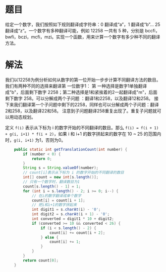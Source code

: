 # 题目

给定一个数字，我们按照如下规则翻译成字符串：0 翻译成“a”，1 翻译成“b”... 25 翻译成“z”。一个数字有多种翻译可能，例如 12258 一共有 5 种，分别是 bccfi，bwfi，bczi，mcfi，mzi。实现一个函数，用来计算一个数字有多少种不同的翻译方法。

# 解法

我们以12258为例分析如何从数字的第一位开始一步步计算不同翻译方法的数目。 我们有两种不同的选择来翻译第 一位数字1： 第 一种选择是数字1单独翻译成"b"，后面剩下数字 2258；第二种选择是1和紧挨着的2一起翻译成"m"，后面剩下数字 258。可以分解成两个子问题 ：翻译1和2258，以及翻译12和258。 接下来我们翻译第一个子问题中剩下的2258，同样也可以分解成两个子问题：翻译2和258，以及翻译22和58。 注意到子问题翻译258重复出现了。重复子问题就可以用动态规划。

定义 `f(i)` 表示从下标为 i 的数字开始的不同翻译的数目。那么 `f(i) = f(i + 1) + g(i, i+1) * f(i + 2)`，如果 i 和 i+1 的数字拼起来的数字在 10 ~ 25 的范围内时，`g(i, i+1)` 为1，否则为0。

```java
    public static int getTranslationCount(int number) {
        if (number < 0) {
            return 0;
        }
        String s = String.valueOf(number);
        // count[i]表示从下标为 i 的数字开始的不同翻译的数目
        int[] count = new int[s.length()];
        // 只有一个数字时，翻译数目为1
        count[s.length() - 1] = 1;
        for (int i = s.length() - 2; i >= 0; i--) {
            // 在i的数字翻译成单个数字
            count[i] = count[i + 1];
            // 把i和i+1的数字拼起来
            int digit1 = s.charAt(i) - '0';
            int digit2 = s.charAt(i + 1) - '0';
            int converted = digit1 * 10 + digit2;
            if (converted >= 10 && converted < 26) {
                if (i < s.length() - 2) {
                    count[i] += count[i + 2];
                } else {
                    count[i] += 1;
                }
            }
        }
        return count[0];
    }
```


